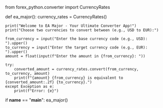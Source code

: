 from forex_python.converter import CurrencyRates

def ea_major():
    currency_rates = CurrencyRates()
    
    print("Welcome to EA Major - Your Ultimate Converter App!")
    print("Choose two currencies to convert between (e.g., USD to EUR):")
    
    from_currency = input("Enter the base currency code (e.g., USD): ").upper()
    to_currency = input("Enter the target currency code (e.g., EUR): ").upper()
    amount = float(input(f"Enter the amount in {from_currency}: "))
    
    try:
        converted_amount = currency_rates.convert(from_currency, to_currency, amount)
        print(f"{amount} {from_currency} is equivalent to {converted_amount:.2f} {to_currency}.")
    except Exception as e:
        print(f"Error: {e}")
        
if __name__ == "__main__":
    ea_major()
